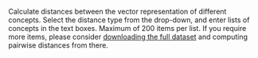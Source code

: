 Calculate distances between the vector representation of different concepts. Select the distance type from the drop-down, and enter lists of concepts in the text boxes.
Maximum of 200 items per list. If you require more items, please consider [downloading the full dataset](http://osf.io/7emr6/) and computing pairwise distances from there.
